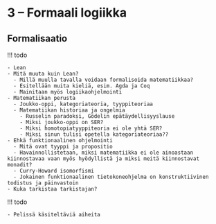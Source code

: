 # 3 – Formaali logiikka

## Formalisaatio

!!! todo

    - Lean
    - Mitä muuta kuin Lean?
      - Millä muulla tavalla voidaan formalisoida matematiikkaa?
      - Esitellään muita kieliä, esim. Agda ja Coq
      - Mainitaan myös logiikaohjelmointi
    - Matematiikan perusta
      - Joukko-oppi, kategoriateoria, tyyppiteoriaa
      - Matematiikan historiaa ja ongelmia
        - Russelin paradoksi, Gödelin epätäydellisyyslause
        - Miksi joukko-oppi on SER?
        - Miksi homotopiatyyppiteoria ei ole yhtä SER?
        - Miksi sinun tulisi opetella kategoriateoriaa??
    - Ehkä funktionaalinen ohjelmointi
      - Mitä ovat tyyppi ja propositio
      - Havainnollistetaan, miksi matematiikka ei ole ainoastaan kiinnostavaa vaan myös hyödyllistä ja miksi meitä kiinnostavat monadit?
      - Curry-Howard isomorfismi
      - Jokainen funktionaalinen tietokoneohjelma on konstruktiivinen todistus ja päinvastoin
    - Kuka tarkistaa tarkistajan?

!!! todo

    - Pelissä käsiteltäviä aiheita